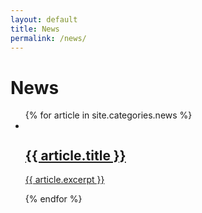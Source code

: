 ```yaml
---
layout: default
title: News
permalink: /news/
---
```


# News

<ul class="news-list">
  {% for article in site.categories.news %}
  <li>
    <a href="{{ article.url }}">
      <article class="news-tile">
        <img src="http://placehold.it/120x120" alt="">
        <h1>{{ article.title }}</h1>
        <p>{{ article.excerpt }}</p> 
      </article>
    </a>
  </li>
  {% endfor %}
</ul>
